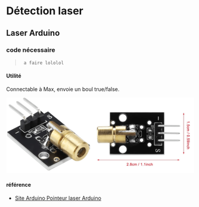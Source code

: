 # Détection laser

## Laser Arduino



### code nécessaire 
>      a faire lololol


#### Utilité
Connectable à Max, envoie un boul true/false.

![image laser Arduino](assets/images/Diode-laser.png)

































#### référence
- [Site Arduino Pointeur laser Arduino](https://www.electronique-mixte.fr/projet-pointeur-laser-avec-arduino/)
